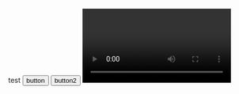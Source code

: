 <script>
    "use strict";
    // 映像をストリーミングする
    const mediaStreamConstraints = {
        video: true,
        audio: false
    };

    // ストリームが読み込まれる動画要素
    const localVideo = document.querySelector("video");

    // 動画で再生されるlocalStream。
    let localStream;

    // video要素にMediaStreamを追加する処理。
    function gotLocalMediaStream(mediaStream) {
        localStream = mediaStream;
	console.log(document.querySelector("video"));
	console.log(mediaStream);
        localVideo.srcObject = mediaStream;
	window.alert("button 1　OK");
    }

    // エラー処理
    function handleLocalMediaStreamError(error) {
        console.log("navigator.getUserMedia error: ", error);
	window.alert("navigator.getUserMedia error: ", error);
    }

    function buttonClick(){
        navigator.mediaDevices
  　　　　　　　　　　　　　　　　.getUserMedia(mediaStreamConstraints)
  　　　　　　　　　　　　　　　　.then(gotLocalMediaStream)
  　　　　　　　　　　　　　　　　.catch(handleLocalMediaStreamError);
   }
    function button2Click(){
        navigator.getUserMedia({video: true, audio: false},
	    function(stream) {
	        window.alert("button2 worked");
                var video = document.querySelector('video');
                video.srcObject = stream;
                video.onloadedmetadata = function(e) {
                    video.play();
                };
            },
	    function(err) {
	        window.alert("button2 not worked");
                window.alert("The following error occurred: " + err.name);
            }
       );
   }
</script>

<h> test </h>
<input type="button" value="button" onclick="buttonClick()">
<input type="button" value="button2" onclick="button2Click()">
<video autoplay playsinline></video>
